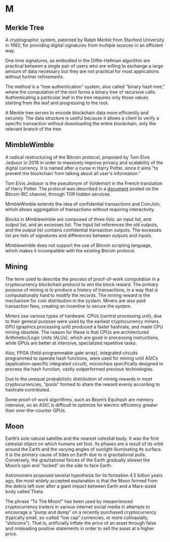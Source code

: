 # M

## Merkle Tree

A cryptographic system, patented by Ralph Merkle from Stanford University in 1982, for providing digital signatures from multiple sources in an efficient way.

One time signatures, as embodied in the Diffie-Hellman algorithm are practical between a single pair of users who are willing to exchange a large amount of data necessary but they are not practical for most applications without further refinements.

The method is a “tree authentication” system, also called "binary hash tree," where the computation of the root forms a binary tree of recursive calls. Authenticating a particular leaf in the tree requires only those values starting from the leaf and progressing to the root.

A Merkle tree serves to encode blockchain data more efficiently and securely. The data structure is useful because it allows a client to verify a specific transaction without downloading the entire blockchain, only the relevant branch of the tree.

## MimbleWimble

A radical restructuring of the Bitcoin protocol, proposed by Tom Elvis Jedusor in 2016 in order to massively improve privacy and scalability of the digital currency. It is named after a curse in Harry Potter, since it aims “to prevent the blockchain from talking about all user's information.”

Tom Elvis Jedusor is the pseudonym of Voldemort in the French translation of Harry Potter. The protocol was described in a [document](/mimblewimble.txt) posted on the Bitcoin IRC channel, through TOR hidden services.

MimbleWimble extends the idea of confidential transactions and CoinJoin, which allows aggregation of transactions without requiring interactivity.

Blocks in Mimblewimble are composed of three lists: an input list, and output list, and an excesses list. The input list references the old outputs, and the output list contains confidential transaction outputs. The excesses list are lists of signatures and differences between outputs and inputs.

Mimblewimble does not support the use of Bitcoin scripting language, which makes it incompatible with the existing Bitcoin protocol.

## Mining

The term used to describe the process of proof-of-work computation in a cryptocurrency blockchain protocol to win the block reward. The primary purpose of mining is to produce a history of transactions, in a way that is computationally hard to modify the records. The mining reward is the mechanism for coin distribution in the system. Miners are also paid transaction fees, creating an incentive to secure the system.

Miners use various types of hardware. CPUs (central processing unit), due to their general purpose were used by the earliest cryptocurrency miners. GPU (graphics processing unit) produced a faster hashrate, and made CPU mining obsolete. The reason for these is that CPUs are architectured Arithmetic/Logic Units (ALUs), which are good in processing instructions, while GPUs are better at intensive, specialized repetitive tasks.

Also, FPGA (field-programmable gate array), integrated circuits programmed to operate hash functions, were used for mining until ASICs (application-specific integrated circuit), microchips specifically designed to process the hash function, vastly outperformed previous technologies.

Due to the unequal probabilistic distribution of mining rewards in most cryptocurrencies, “pools” formed to share the reward evenly according to hashrate contributed.

Some proof-of-work algorithms, such as Beam’s Equihash are memory intensive, so an ASIC is difficult to optimize for electric efficiency greater than over-the-counter GPUs.

## Moon

Earth’s sole natural satellite and the nearest celestial body. It was the first celestial object on which humans set foot. Its phases are a result of its orbit around the Earth and the varying angles of sunlight illuminating its surface. It is the primary cause of tides on Earth due to is gravitational pulls. Conversely, the gravitational forces of the Earth gradually slowed the Moon’s spin and “locked” on the side to face Earth.

Astronomers proposed several hypothesis for its formation 4.5 billion years ago, the most widely accepted explanation is that the Moon formed from the debris left over after a giant impact between Earth and a Mars-sized body called Theia.

The phrase “To The Moon!” has been used by inexperienced cryptocurrency traders in various internet social media in attempts to encourage a “pump and dump” on a recently purchased cryptocurrency (typically small, so-called “low cap” currencies, or more colloquially, “shitcoins”). That is, artificially inflate the price of an asset through false and misleading positive statements in order to sell the asset at a higher price.
